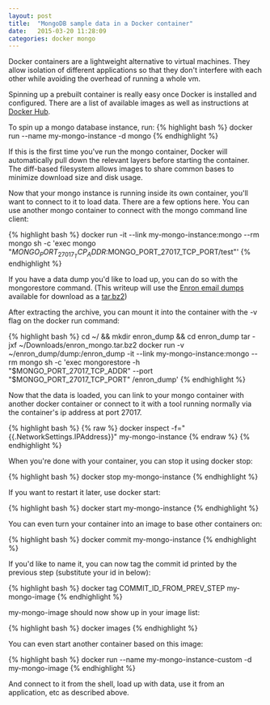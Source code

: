 ```yaml
---
layout: post
title:  "MongoDB sample data in a Docker container"
date:   2015-03-20 11:28:09
categories: docker mongo 
---
```

Docker containers are a lightweight alternative to virtual machines.  They allow isolation of different applications so that they don't interfere with each other while avoiding the overhead of running a whole vm.  

Spinning up a prebuilt container is really easy once Docker is installed and configured.  There are a list of available images as well as instructions at [Docker Hub][docker-hub].

To spin up a mongo database instance, run:
{% highlight bash %}
docker run --name my-mongo-instance -d mongo
{% endhighlight %}

If this is the first time you've run the mongo container, Docker will automatically pull down the relevant layers before starting the container.  The diff-based filesystem allows images to share common bases to minimize download size and disk usage.

Now that your mongo instance is running inside its own container, you'll want to connect to it to load data.  There are a few options here.  You can use another mongo container to connect with the mongo command line client:

{% highlight bash %}
docker run -it --link my-mongo-instance:mongo --rm mongo sh -c 'exec mongo "$MONGO_PORT_27017_TCP_ADDR:$MONGO_PORT_27017_TCP_PORT/test"'
{% endhighlight %}

If you have a data dump you'd like to load up, you can do so with the mongorestore command. (This writeup will use the [Enron email dumps][enron-site] available for download as a [tar.bz2][enron-dump])

After extracting the archive, you can mount it into the container with the -v flag on the docker run command:

{% highlight bash %}
cd ~/ && mkdir enron_dump && cd enron_dump
tar -jxf ~/Downloads/enron_mongo.tar.bz2
docker run -v ~/enron_dump/dump:/enron_dump -it --link my-mongo-instance:mongo --rm mongo sh -c 'exec mongorestore -h "$MONGO_PORT_27017_TCP_ADDR" --port "$MONGO_PORT_27017_TCP_PORT" /enron_dump'
{% endhighlight %}

Now that the data is loaded, you can link to your mongo container with another docker container or connect to it with a tool running normally via the container's ip address at port 27017.

{% highlight bash %}
{% raw %}
docker inspect -f="{{.NetworkSettings.IPAddress}}" my-mongo-instance
{% endraw %}
{% endhighlight %}

When you're done with your container, you can stop it using docker stop:

{% highlight bash %}
docker stop my-mongo-instance
{% endhighlight %}

If you want to restart it later, use docker start:

{% highlight bash %}
docker start my-mongo-instance
{% endhighlight %}

You can even turn your container into an image to base other containers on:

{% highlight bash %}
docker commit my-mongo-instance
{% endhighlight %}

If you'd like to name it, you can now tag the commit id printed by the previous step (substitute your id in below):

{% highlight bash %}
docker tag COMMIT_ID_FROM_PREV_STEP my-mongo-image
{% endhighlight %}

my-mongo-image should now show up in your image list:

{% highlight bash %}
docker images
{% endhighlight %}

You can even start another container based on this image:

{% highlight bash %}
docker run --name my-mongo-instance-custom -d my-mongo-image
{% endhighlight %}

And connect to it from the shell, load up with data, use it from an application, etc as described above.

[docker-hub]: https://registry.hub.docker.com
[enron-site]: http://mongodb-enron-email.s3-website-us-east-1.amazonaws.com/
[enron-dump]: https://s3.amazonaws.com/mongodb-enron-email/enron_mongo.tar.bz2
